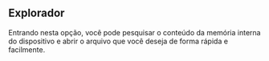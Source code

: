 ## Explorador

Entrando nesta opção, você pode pesquisar o conteúdo da memória interna do dispositivo e abrir o arquivo que você deseja de forma rápida e facilmente.
